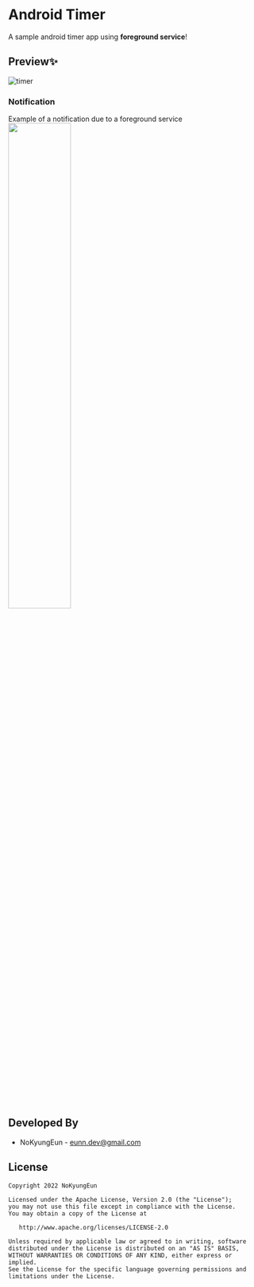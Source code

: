 # Android Timer

A sample android timer app using **foreground service**!
<br>
## Preview✨
![timer](https://user-images.githubusercontent.com/74607521/201037666-69fa6dca-ea19-457c-bcc1-8959e0877370.gif)
<br>
### Notification
Example of a notification due to a foreground service
<img src="https://user-images.githubusercontent.com/74607521/201038763-4379b2cf-3377-4dc9-b40b-91b1c6af811e.gif" width=50%>
<br><br>


Developed By
------------------------------------
* NoKyungEun - <eunn.dev@gmail.com> 

License
------------------------------------
    Copyright 2022 NoKyungEun

    Licensed under the Apache License, Version 2.0 (the "License");
    you may not use this file except in compliance with the License.
    You may obtain a copy of the License at

       http://www.apache.org/licenses/LICENSE-2.0

    Unless required by applicable law or agreed to in writing, software
    distributed under the License is distributed on an "AS IS" BASIS,
    WITHOUT WARRANTIES OR CONDITIONS OF ANY KIND, either express or implied.
    See the License for the specific language governing permissions and
    limitations under the License.
